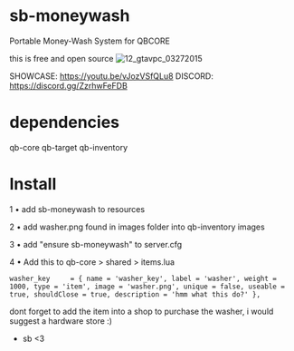 # sb-moneywash
Portable Money-Wash System for QBCORE

this is free and open source 
![12_gtavpc_03272015](https://github.com/user-attachments/assets/afb4b2c5-1c25-4622-a312-59464652dc85)


SHOWCASE: https://youtu.be/vJozVSfQLu8
DISCORD: https://discord.gg/ZzrhwFeFDB

# dependencies 
qb-core
qb-target
qb-inventory

# Install


1 • add sb-moneywash to resources

2 • add washer.png found in images folder into qb-inventory images

3 • add "ensure sb-moneywash" to server.cfg

4 • Add this to qb-core > shared > items.lua

    washer_key     = { name = 'washer_key', label = 'washer', weight = 1000, type = 'item', image = 'washer.png', unique = false, useable = true, shouldClose = true, description = 'hmm what this do?' },




 dont forget to add the item into a shop to purchase the washer, i would suggest a hardware store :) 


- sb <3
